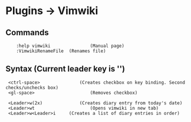 # Plugins -> Vimwiki

## Commands
		:help vimwiki				(Manual page)
		:VimwikiRenameFile	(Renames file) 
	 
## Syntax								(Current leader key is '\')
	 <ctrl-space>	  			(Creates checkbox on key binding. Second checks/unchecks box) 
	 <gl-space> 		 			(Removes checkbox)
	 
	 <Leader>w(2x) 				(Creates diary entry from today's date)
	 <Leader>wt 					(Opens vimwiki in new tab)
	 <Leader>w<Leader>i 	(Creates a list of diary entries in order)

